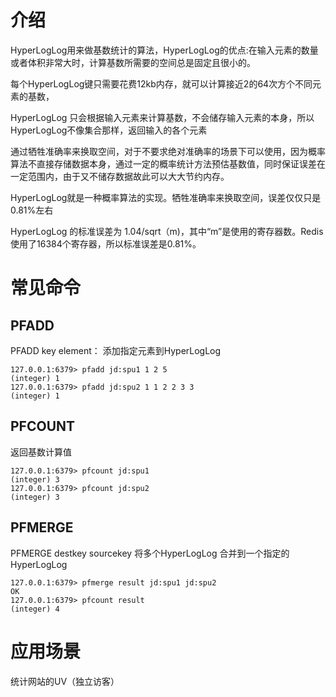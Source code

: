 # 介绍

HyperLogLog用来做基数统计的算法，HyperLogLog的优点:在输入元素的数量或者体积非常大时，计算基数所需要的空间总是固定且很小的。

每个HyperLogLog键只需要花费12kb内存，就可以计算接近2的64次方个不同元素的基数，

HyperLogLog 只会根据输入元素来计算基数，不会储存输入元素的本身，所以HyperLogLog不像集合那样，返回输入的各个元素

通过牺牲准确率来换取空间，对于不要求绝对准确率的场景下可以使用，因为概率算法不直接存储数据本身，通过一定的概率统计方法预估基数值，同时保证误差在一定范围内，由于又不储存数据故此可以大大节约内存。

HyperLogLog就是一种概率算法的实现。牺牲准确率来换取空间，误差仅仅只是0.81%左右

HyperLogLog 的标准误差为 1.04/sqrt（m)，其中“m”是使用的寄存器数。Redis使用了16384个寄存器，所以标准误差是0.81%。



# 常见命令

## PFADD

PFADD key element： 添加指定元素到HyperLogLog

```shell
127.0.0.1:6379> pfadd jd:spu1 1 2 5 
(integer) 1
127.0.0.1:6379> pfadd jd:spu2 1 1 2 2 3 3
(integer) 1
```



## PFCOUNT

 返回基数计算值

```shell
127.0.0.1:6379> pfcount jd:spu1
(integer) 3
127.0.0.1:6379> pfcount jd:spu2
(integer) 3
```

## PFMERGE

PFMERGE destkey sourcekey 将多个HyperLogLog 合并到一个指定的HyperLogLog

```shell
127.0.0.1:6379> pfmerge result jd:spu1 jd:spu2
OK
127.0.0.1:6379> pfcount result
(integer) 4
```



# 应用场景

统计网站的UV（独立访客）